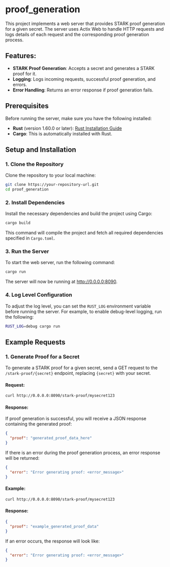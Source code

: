 # proof_generation

This project implements a web server that provides STARK proof generation for a given secret. The server uses Actix Web to handle HTTP requests and logs details of each request and the corresponding proof generation process.

## Features:
- **STARK Proof Generation**: Accepts a secret and generates a STARK proof for it.
- **Logging**: Logs incoming requests, successful proof generation, and errors.
- **Error Handling**: Returns an error response if proof generation fails.

## Prerequisites

Before running the server, make sure you have the following installed:

- **Rust** (version 1.60.0 or later): [Rust Installation Guide](https://www.rust-lang.org/tools/install)
- **Cargo**: This is automatically installed with Rust.

## Setup and Installation

### 1. Clone the Repository

Clone the repository to your local machine:

```sh
git clone https://your-repository-url.git
cd proof_generation
```
### 2. Install Dependencies
Install the necessary dependencies and build the project using Cargo:

```sh
cargo build
```
This command will compile the project and fetch all required dependencies specified in `Cargo.toml`.  

### 3. Run the Server
To start the web server, run the following command:

```sh
cargo run
```
The server will now be running at http://0.0.0.0:8090.
### 4. Log Level Configuration
To adjust the log level, you can set the `RUST_LOG` environment variable before running the server. For example, to enable debug-level logging, run the following:

```sh
RUST_LOG=debug cargo run
```

## Example Requests
###  1. Generate Proof for a Secret
To generate a STARK proof for a given secret, send a GET request to the `/stark-proof/{secret}` endpoint, replacing `{secret}` with your secret.

#### Request:

```sh
curl http://0.0.0.0:8090/stark-proof/mysecret123
```
#### Response:  

If proof generation is successful, you will receive a JSON response containing the generated proof:

```json
{
  "proof": "generated_proof_data_here"
}
```
If there is an error during the proof generation process, an error response will be returned:

```json
{
  "error": "Error generating proof: <error_message>"
}
```
#### Example:

```sh
curl http://0.0.0.0:8090/stark-proof/mysecret123
```
#### Response:

```json
{
  "proof": "example_generated_proof_data"
}
```
If an error occurs, the response will look like:

```json
{
  "error": "Error generating proof: <error_message>"
}
```


